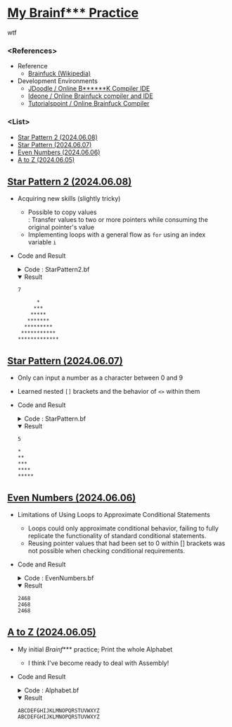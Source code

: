 # [My Brainf*** Practice](/README.md#brainf)

wtf


### **\<References>**

- Reference
  - [Brainfuck (Wikipedia)](https://en.wikipedia.org/wiki/Brainfuck)
- Development Environments
  - [JDoodle / Online B******K Compiler IDE](https://www.jdoodle.com/execute-b******k-online)
  - [Ideone / Online Brainfuck compiler and IDE](https://ideone.com/l/brainfuck)
  - [Tutorialspoint / Online Brainfuck Compiler](https://www.tutorialspoint.com/execute_brainfk_online.php)


### **\<List>**

- [Star Pattern 2 (2024.06.08)](#star-pattern-2-20240608)
- [Star Pattern (2024.06.07)](#star-pattern-20240607)
- [Even Numbers (2024.06.06)](#even-numbers-20240606)
- [A to Z (2024.06.05)](#a-to-z-20240605)


## [Star Pattern 2 (2024.06.08)](#list)

- Acquiring new skills (slightly tricky)
  - Possible to copy values  
    : Transfer values to two or more pointers while consuming the original pointer's value
  - Implementing loops with a general flow as `for` using an index variable `i`
- Code and Result
  <details>
    <summary>Code : StarPattern2.bf</summary>

    ```brainfuck
    # Set constants
    < ptr0 ++++                                                 # Let ptr0 = 4
    [ ptr0 > ptr1 +++++ +++++ < ptr0 - ]                        # Let ptr1 = (10 * 4) = 40
    > [ ptr1 > ptr2 + > ptr3 + > ptr4 + <<< ptr1 - ]            # Move ptr1 to ptr2 ptr3 ptr4
    > ptr2 +++++ +++                                            # Let ptr2 = 48 ('0')
    > ptr3 ++                                                   # Let ptr3 = 42 ('*')
    > ptr4 ----- ---                                            # Let ptr4 = 32 (Space)
    > ptr5 +++++ +++++                                          # Let ptr5 = 10 (LF)

    # Input a number
    > ptr6 ,                                                    # Input ptr6 between '0' and '9'
    <<<< [ ptr2 >>>> ptr6 - <<<< ptr2 - ]                       # Convert ptr6 from char to int (ptr6 minus '0')
    >>>> [ ptr6 > ptr7 + > ptr8 + << ptr6 -]                    # Move ptr6 to ptr7 and ptr8
    >>>> ptr10 +                                                # Let ptr10 = 1

    # Print the pattern with general loop statement
    <<<
    [ ptr7                                                      # ptr7: The loop times
      > [ ptr8 <<<< ptr4 . >>>>> ptr9 + < ptr8 - ]              # ptr8 & ptr9: The number of spaces
      >> [ ptr10 <<<<< << ptr3 . >>>>> >>> ptr11 + < ptr10 - ]  # ptr10 & ptr11: The number of stars
      > [ ptr11 < ptr10 + > ptr11 - ] < ptr10 ++                # Recover ptr10 from ptr11 and add 2
      < [ ptr9 < ptr8 + > ptr9 - ] < ptr8 -                     # Recover ptr8 from ptr9 and subtract 1
      <<< ptr5 .                                                # Line replacement
      >> ptr7 -
    ]
    ```
  </details>
  <details open="">
    <summary>Result</summary>

    ```brainfuck
    7
    ```
    ```brainfuck
          *
         ***
        *****
       *******
      *********
     ***********
    *************
    ```
  </details>


## [Star Pattern (2024.06.07)](#list)

- Only can input a number as a character between 0 and 9
- Learned nested `[]` brackets and the behavior of `<>` within them
- Code and Result
  <details>
    <summary>Code : StarPattern.bf</summary>

    ```brainfuck
    < ptr0 +++++
    [ > ptr1 +++++ +++++ < ptr0 - ] > ptr1 --                   # Let ptr1 = (10 * 5) minus 2 = 48('0')
    < ptr0 ++++
    [ >> ptr2 +++++ +++++ << ptr0 - ] >> ptr2 ++                # Let ptr2 = (10 * 4) plus 2 = 42('*')
    > ptr3 +++++ +++++                                          # Let ptr3 = 10 (LF)

    > prt4 ,                                                    # Input ptr4 between '0' and '9'
    <<< [ >>> ptr4 - <<< ptr1 - ]                               # Convert ptr4 from char to int (ptr4 minus '0')

    >>> ptr4
    [   << ptr2 .           > ptr3 . > ptr4 -
      [ << ptr2 ..          > ptr3 . > ptr4 -
      [ << ptr2 ...         > ptr3 . > ptr4 -
      [ << ptr2 ....        > ptr3 . > ptr4 -
      [ << ptr2 .....       > ptr3 . > ptr4 -
      [ << ptr2 ..... .     > ptr3 . > ptr4 -
      [ << ptr2 ..... ..    > ptr3 . > ptr4 -
      [ << ptr2 ..... ...   > ptr3 . > ptr4 -
      [ << ptr2 ..... ....  > ptr3 . > ptr4 - ]]]]] ]]]]
    ```
  </details>
  <details open="">
    <summary>Result</summary>

    ```brainfuck
    5
    ```
    ```brainfuck
    *
    **
    ***
    ****
    *****
    ```
  </details>


## [Even Numbers (2024.06.06)](#list)

- Limitations of Using Loops to Approximate Conditional Statements
  - Loops could only approximate conditional behavior, failing to fully replicate the functionality of standard conditional statements.
  - Reusing pointer values that had been set to 0 within [] brackets was not possible when checking conditional requirements.
- Code and Result
  <details>
    <summary>Code : EvenNumbers.bf</summary>

    ```brainfuck
    # 1) Add 2 from 48('0') 4 times at ptr0

    ptr0 +++++ +++++ +++++ +++++ +++++ +++++ +++++ +++++ +++++ +++  # Let ptr0 = 48('0')
         ++. ++. ++. ++.                                            # Print 2 4 6 8
    ```
    ```brainfuck
    # 2) Use Loop statement

    ptr0 [-]                                                        # Reset ptr0 as 0
         +++++ +++++ . [-]                                          # Let ptr0 = 10 (LF) & Line replacement & Reset ptr0

    ptr0 +++++                                                      # Let ptr0 = 5
    [ > ptr1 +++++ +++++ < ptr0 -] > ptr1 --                        # Let ptr1 = (10 * 5) minus 2 = 48('0')

    < ptr0 ++++                                                     # Let ptr0 = 4
    [ > ptr1 ++ . < ptr0 - ]                                        # Print 2 4 6 8 with Loop statement
    ```
    ```brainfuck
    # 3) Use Conditional statement

    ptr0 [-]                                                        # Reset ptr0 as 0
    > prt1 [-]                                                      # Reset ptr1 as 0
    < ptr0 +++++ +++++ . [-]                                        # Let ptr0 = 10 (LF) & Line replacement & Reset ptr0

    ptr0 +++++                                                      # Let ptr0 = 5
    [ > ptr1 +++++ +++++ < ptr0 -] > ptr1 --                        # Let ptr1 = (10 * 5) minus 2 = 48('0')

    < ptr0 +++++ +++                                                # Let ptr0 = 8
    [
      > ptr1 + < ptr0 -                                             # If odd then not print
      > ptr1 + . < ptr0 -                                           # If even then print
    ]
    # Unable to use new ptr to judge if odd or even because it can't be reused in loop statement
    ```
  </details>
  <details open="">
    <summary>Result</summary>

    ```brainfuck
    2468
    2468
    2468
    ```
  </details>


## [A to Z (2024.06.05)](#list)

- My initial *Brainf**** practice; Print the whole Alphabet
  - I think I've become ready to deal with Assembly!
- Code and Result
  <details>
    <summary>Code : Alphabet.bf</summary>

    ```brainfuck
    # 1) Add 1 from 65('A') 25 times at ptr0

    ptr0 +++++ +++++ +++++ +++++ +++++ +++++ +++++ +++++ +++++ +++++
         +++++ +++++ +++++ .                                          # Let ptr0 = 65 and print 'A'
         +.+.+.+.+.+.+.+.+.+.+.+.+.+.+.+.+.+.+.+.+.+.+.+.+.           # Increment and print ptr0 25 times
    ```
    ```brainfuck
    # 2) Use square brackets statements

    ptr0 [-]                                                          # Reset ptr0 as 0
    ptr0 +++++ +++++ . [-]                                            # Let ptr0 = 10 (LF) & Line replacement & Reset ptr0

    ptr0 +++++ +++++ +++                                              # Let ptr0 = 13
    [ > ptr1 +++++ < ptr0 - ] > ptr1 .                                # Increment ptr1 by 5 13 times to get 65 ('A') & print

    < ptr0 +++++ +++++ +++++ +++++ +++++                              # Let ptr0 = 25
    [ > ptr1 + . < ptr0 - ]                                           # Loop to increment 25 times & print ptr1 from 66 ('B') to 90 ('Z')
    ```
  </details>
  <details open="">
    <summary>Result</summary>

    ```brainfuck
    ABCDEFGHIJKLMNOPQRSTUVWXYZ
    ABCDEFGHIJKLMNOPQRSTUVWXYZ
    ```
  </details>
